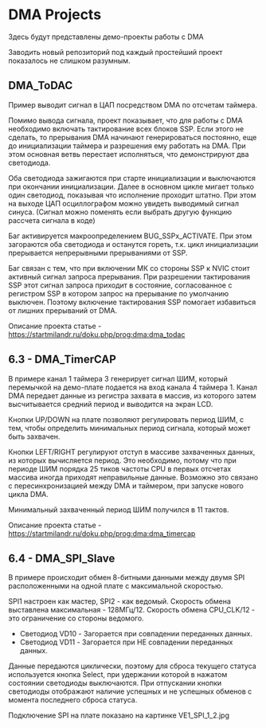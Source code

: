 ﻿# DMA Projects

Здесь будут представлены демо-проекты работы с DMA

Заводить новый репозиторий под каждый простейший проект показалось не слишком разумным.

## DMA_ToDAC
Пример выводит сигнал в ЦАП посредством DMA по отсчетам таймера.

Помимо вывода сигнала, проект показывает, что для работы с DMA необходимо включать тактирование всех блоков SSP. Если этого не сделать, то прерывания DMA начинают генерироваться постоянно, еще до инициализации таймера и разрешения ему работать на DMA. При этом основная ветвь перестает исполняться, что демонстрируют два светодиода.

Оба светодиода зажигаются при старте инициализации и выключаются при окончании инициализации. Далее в основном цикле мигает только один светодиод, показывая что исполнение проходит штатно. При этом на выходе ЦАП осциллографом можно увидеть выводимый сигнал синуса. (Сигнал можно поменять если выбрать другую функцию рассчета сигнала в коде)

Баг активируется макроопределением BUG_SSPx_ACTIVATE. При этом загораются оба светодиода и останутся гореть, т.к. цикл инициализации прерывается непрерывными прерываниями от SSP.

Баг связан с тем, что при включении МК со стороны SSP к NVIC стоит активный сигнал запроса прерывания. При разрешении тактирования SSP этот сигнал запроса приходит в состояние, согласованное с регистром SSP в котором запрос на прерывание по умолчанию выключен. Поэтому включение тактирования SSP помогает избавиться от лишних прерываний от DMA.

Описание проекта статье - https://startmilandr.ru/doku.php/prog:dma:dma_todac

## 6.3 - DMA_TimerCAP
В примере канал 1 таймера 3 генерирует сигнал ШИМ, который перемычкой на демо-плате подается на вход канала 4 таймера 1. Канал DMA передает данные из регистра захвата в массив, из которого затем высчитывается средний период и выводится на экран LCD.

Кнопки UP/DOWN на плате позволяют регулировать период ШИМ, с тем, чтобы определить минимальных период сигнала, который может быть захвачен.

Кнопки LEFT/RIGHT регулируют отступ в массиве захваченных данных, из которых вычисляется период. Это необходимо, потому что при периоде ШИМ порядка 25 тиков частоты CPU в первых отсчетах массива иногда приходят неправильные данные. Возможно это связано с пересинхронизацией между DMA и таймером, при запуске нового цикла DMA.

Минимальный захваченный период ШИМ получился в 11 тактов.

Описание проекта статье - https://startmilandr.ru/doku.php/prog:dma:dma_timercap

## 6.4 - DMA_SPI_Slave

В примере происходит обмен 8-битными данными между двумя SPI расположенными на одной плате с максимальной скоростью.

SPI1 настроен как мастер, SPI2 - как ведомый. Скорость обмена выставлена максимальная - 128МГц/12. Скорость обмена CPU_CLK/12 - это ограничение со стороны ведомого.

  * Светодиод VD10 - Загорается при совпадении переданных данных.
  * Светодиод VD11 - Загорается при НЕ совпадении переданных данных.

Данные передаются циклически, поэтому для сброса текущего статуса используется кнопка Select, при удержании которой в нажатом состоянии светодиоды выключаются. При отпускании кнопки светодиоды отображают наличие успешных и не успешных обменов с момента последнего сброса статуса.

Подключение SPI на плате показано на картинке VE1_SPI_1_2.jpg
